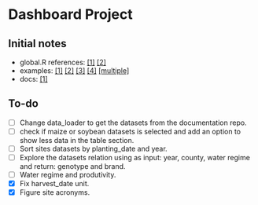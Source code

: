 # Dashboard Project

## Initial notes

* global.R references: [[1]](https://mraess.rbind.io/2018/07/the-awesomeness-that-is-the-global-r-file-or-how-to-clean-up-your-shiny-app/) [[2]](https://shiny.rstudio.com/articles/scoping.html)
* examples: [[1]](https://github.com/rstudio/shiny-examples/tree/main/086-bus-dashboard) [[2]](https://github.com/rstudio/shiny-examples/tree/main/087-crandash) [[3]](https://github.com/Public-Health-Scotland/scotpho-profiles-tool) [[4]](https://github.com/rstudio/shiny-examples/tree/main/063-superzip-example) [[multiple]](https://www.r-bloggers.com/2022/03/r-shiny-in-life-sciences-top-7-dashboard-examples/)
* docs: [[1]](https://rstudio.github.io/shinydashboard/get_started.html)

## To-do

* [ ] Change data_loader to get the datasets from the documentation repo.
* [ ] check if maize or soybean datasets is selected and add an option to show less data in the table section.
* [ ] Sort sites datasets by planting_date and year.
* [ ] Explore the datasets relation using as input: year, county, water regime and return: genotype and brand.
* [ ] Water regime and produtivity.
* [x] Fix harvest_date unit.
* [x] Figure site acronyms.
